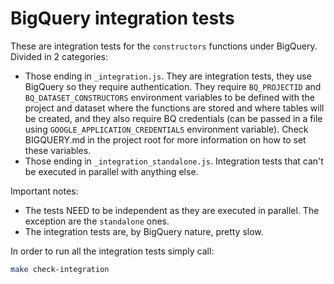 # BigQuery integration tests

These are integration tests for the `constructors` functions under BigQuery. Divided in 2 categories:

 * Those ending in `_integration.js`. They are integration tests, they use BigQuery so they require authentication. They require `BQ_PROJECTID` and `BQ_DATASET_CONSTRUCTORS` environment variables to be defined with the project and dataset where the functions are stored and where tables will be created, and they also require BQ credentials (can be passed in a file using `GOOGLE_APPLICATION_CREDENTIALS` environment variable). Check BIGQUERY.md in the project root for more information on how to set these variables.
 * Those ending in `_integration_standalone.js`. Integration tests that can't be executed in parallel with anything else.

Important notes:
 * The tests NEED to be independent as they are executed in parallel. The exception are the `standalone` ones.
 * The integration tests are, by BigQuery nature, pretty slow.

In order to run all the integration tests simply call:
	
```bash
make check-integration
```
